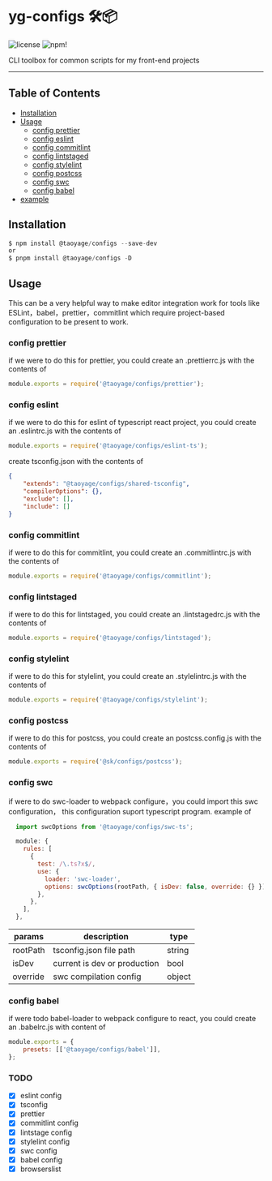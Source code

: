# yg-configs 🛠📦

![license](https://img.shields.io/github/license/taoyage/yg-configs) ![npm](https://img.shields.io/badge/npm-v18.0.0-blue)!

CLI toolbox for common scripts for my front-end projects

</div>

---

## Table of Contents

-   [Installation](#installation)
-   [Usage](#usage)
    -   [config prettier](#config-prettier)
    -   [config eslint](#config-eslint)
    -   [config commitlint](#config-commitlint)
    -   [config lintstaged](#config-lintstaged)
    -   [config stylelint](#config-stylelint)
    -   [config postcss](#config-postcss)
    -   [config swc](#config-swc)
    -   [config babel](#config-babel)
-   [example](https://github.com/taoyage/yg-configs/tree/master/example)

## Installation

```javascript
$ npm install @taoyage/configs --save-dev
or
$ pnpm install @taoyage/configs -D
```

## Usage

This can be a very helpful way to make editor integration work for tools like ESLint，babel，prettier，commitlint which require project-based configuration to be present to work.

### config prettier

if we were to do this for prettier, you could create an .prettierrc.js with the contents of

```javascript
module.exports = require('@taoyage/configs/prettier');
```

### config eslint

if we were to do this for eslint of typescript react project, you could create an .eslintrc.js with the contents of

```javascript
module.exports = require('@taoyage/configs/eslint-ts');
```

create tsconfig.json with the contents of

```json
{
    "extends": "@taoyage/configs/shared-tsconfig",
    "compilerOptions": {},
    "exclude": [],
    "include": []
}
```

### config commitlint

if were to do this for commitlint, you could create an .commitlintrc.js with the contents of

```javascript
module.exports = require('@taoyage/configs/commitlint');
```

### config lintstaged

if were to do this for lintstaged, you could create an .lintstagedrc.js with the contents of

```javascript
module.exports = require('@taoyage/configs/lintstaged');
```

### config stylelint

if were to do this for stylelint, you could create an .stylelintrc.js with the contents of

```javascript
module.exports = require('@taoyage/configs/stylelint');
```

### config postcss

if were to do this for postcss, you could create an postcss.config.js with the contents of

```javascript
module.exports = require('@sk/configs/postcss');
```

### config swc

if were to do swc-loader to webpack configure，you could import this swc configuration，
this configuration suport typescript program. example of

```javascript
  import swcOptions from '@taoyage/configs/swc-ts';

  module: {
    rules: [
      {
        test: /\.ts?x$/,
        use: {
          loader: 'swc-loader',
          options: swcOptions(rootPath, { isDev: false, override: {} }),
        },
      },
    ],
  },

```

| params   | description                  | type   |
| -------- | ---------------------------- | ------ |
| rootPath | tsconfig.json file path      | string |
| isDev    | current is dev or production | bool   |
| override | swc compilation config       | object |

### config babel

if were todo babel-loader to webpack configure to react, you could create an .babelrc.js with content of

```javascript
module.exports = {
    presets: [['@taoyage/configs/babel']],
};
```

### TODO

-   [x] eslint config
-   [x] tsconfig
-   [x] prettier
-   [x] commitlint config
-   [x] lintstage config
-   [x] stylelint config
-   [x] swc config
-   [x] babel config
-   [x] browserslist
